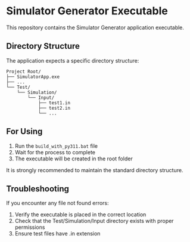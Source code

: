 # Simulator Generator Executable

This repository contains the Simulator Generator application executable.

## Directory Structure

The application expects a specific directory structure:

```
Project Root/
├── SimulatorApp.exe
├── ...
└── Test/
    └── Simulation/
        └── Input/
            ├── test1.in
            ├── test2.in
            └── ...
```

## For Using 

1. Run the `build_with_py311.bat` file
2. Wait for the process to complete
3. The executable will be created in the root folder 


It is strongly recommended to maintain the standard directory structure.

## Troubleshooting

If you encounter any file not found errors:
1. Verify the executable is placed in the correct location
2. Check that the Test/Simulation/Input directory exists with proper permissions
3. Ensure test files have .in extension 
